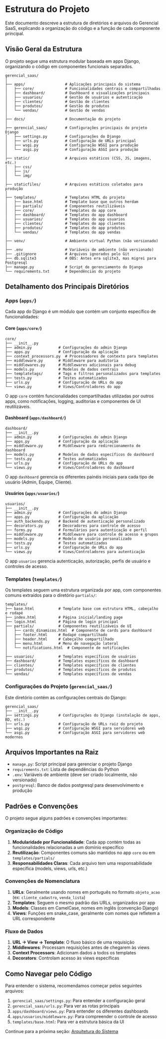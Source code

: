 # Estrutura do Projeto

Este documento descreve a estrutura de diretórios e arquivos do Gerencial SaaS, explicando a organização do código e a função de cada componente principal.

## Visão Geral da Estrutura

O projeto segue uma estrutura modular baseada em apps Django, organizando o código em componentes funcionais separados.

```
gerencial_saas/
│
├── apps/                  # Aplicações principais do sistema
│   ├── core/              # Funcionalidades centrais e compartilhadas
│   ├── dashboard/         # Dashboard e visualizações principais
│   ├── usuarios/          # Gestão de usuários e autenticação
│   ├── clientes/          # Gestão de clientes
│   ├── produtos/          # Gestão de produtos
│   └── vendas/            # Gestão de vendas
│
├── docs/                  # Documentação do projeto
│
├── gerencial_saas/        # Configurações principais do projeto Django
│   ├── settings.py        # Configurações do Django
│   ├── urls.py            # Configuração de URLs principal
│   ├── wsgi.py            # Configuração WSGI para produção
│   └── asgi.py            # Configuração ASGI para produção
│
├── static/                # Arquivos estáticos (CSS, JS, imagens, etc.)
│   ├── css/
│   ├── js/
│   └── img/
│
├── staticfiles/           # Arquivos estáticos coletados para produção
│
├── templates/             # Templates HTML do projeto
│   ├── base.html          # Template base que outros herdam
│   ├── partials/          # Componentes reutilizáveis
│   ├── core/              # Templates do app core
│   ├── dashboard/         # Templates do app dashboard
│   ├── usuarios/          # Templates do app usuarios
│   ├── clientes/          # Templates do app clientes
│   ├── produtos/          # Templates do app produtos
│   └── vendas/            # Templates do app vendas
│
├── venv/                  # Ambiente virtual Python (não versionado)
│
├── .env                   # Variáveis de ambiente (não versionado)
├── .gitignore             # Arquivos ignorados pelo Git
├── db.sqlite3             # OBS: Antes era sqlite3, mas migrei para Postgresql
├── manage.py              # Script de gerenciamento do Django
└── requirements.txt       # Dependências do projeto
```

## Detalhamento dos Principais Diretórios

### Apps (`apps/`)

Cada app do Django é um módulo que contém um conjunto específico de funcionalidades:

#### Core (`apps/core/`)

```
core/
├── __init__.py
├── admin.py            # Configurações do admin Django
├── apps.py             # Configuração da aplicação
├── context_processors.py  # Processadores de contexto para templates
├── middleware.py       # Middleware para auditoria
├── middlewares.py      # Middlewares adicionais para debug
├── models.py           # Modelos de dados centrais
├── templatetags/       # Tags e filtros personalizados para templates
├── tests.py            # Testes automatizados
├── urls.py             # Configuração de URLs do app
└── views.py            # Views/Controladores do app
```

O app `core` contém funcionalidades compartilhadas utilizadas por outros apps, como notificações, logging, auditorias e componentes de UI reutilizáveis.

#### Dashboard (`apps/dashboard/`)

```
dashboard/
├── __init__.py
├── admin.py            # Configurações do admin Django
├── apps.py             # Configuração da aplicação
├── middleware.py       # Middleware para redirecionamento de dashboard
├── models.py           # Modelos de dados específicos do dashboard
├── tests.py            # Testes automatizados
├── urls.py             # Configuração de URLs do app
└── views.py            # Views/Controladores do dashboard
```

O app `dashboard` gerencia os diferentes painéis iniciais para cada tipo de usuário (Admin, Equipe, Cliente).

#### Usuários (`apps/usuarios/`)

```
usuarios/
├── __init__.py
├── admin.py            # Configurações do admin Django
├── apps.py             # Configuração da aplicação
├── auth_backends.py    # Backend de autenticação personalizado
├── decorators.py       # Decoradores para controle de acesso
├── forms.py            # Formulários para autenticação e perfil
├── middleware.py       # Middleware para controle de acesso e grupos
├── models.py           # Modelo de usuário personalizado
├── tests.py            # Testes automatizados
├── urls.py             # Configuração de URLs do app
└── views.py            # Views/Controladores para autenticação
```

O app `usuarios` gerencia autenticação, autorização, perfis de usuário e controles de acesso.

### Templates (`templates/`)

Os templates seguem uma estrutura organizada por app, com componentes comuns extraídos para o diretório `partials/`:

```
templates/
├── base.html           # Template base com estrutura HTML, cabeçalho e rodapé
├── index.html          # Página inicial/landing page
├── login.html          # Página de login principal
├── partials/           # Componentes reutilizáveis de UI
│   ├── cards_dinamicos.html  # Componente de cards para dashboard
│   ├── footer.html     # Rodapé compartilhado
│   ├── header.html     # Cabeçalho compartilhado
│   ├── menu.html       # Menu de navegação lateral
│   └── notifications.html  # Componente de notificações
│
├── usuarios/           # Templates específicos de usuários
├── dashboard/          # Templates específicos de dashboard
├── clientes/           # Templates específicos de clientes
├── produtos/           # Templates específicos de produtos
└── vendas/             # Templates específicos de vendas
```

### Configurações do Projeto (`gerencial_saas/`)

Este diretório contém as configurações centrais do Django:

```
gerencial_saas/
├── __init__.py
├── settings.py         # Configurações do Django (instalação de apps, BD, etc.)
├── urls.py             # Configuração de URLs raiz do projeto
├── wsgi.py             # Configuração WSGI para servidores web
└── asgi.py             # Configuração ASGI para servidores web modernos
```

## Arquivos Importantes na Raiz

- `manage.py`: Script principal para gerenciar o projeto Django
- `requirements.txt`: Lista de dependências do Python
- `.env`: Variáveis de ambiente (deve ser criado localmente, não versionado)
- `postgresql`: Banco de dados postgresql para desenvolvimento e produção

## Padrões e Convenções

O projeto segue alguns padrões e convenções importantes:

### Organização de Código

1. **Modularidade por Funcionalidade**: Cada app contém todas as funcionalidades relacionadas a um domínio específico
2. **Reutilização**: Componentes comuns são mantidos no app `core` ou em `templates/partials/`
3. **Responsabilidades Claras**: Cada arquivo tem uma responsabilidade específica (models, views, urls, etc.)

### Convenções de Nomenclatura

1. **URLs**: Geralmente usando nomes em português no formato `objeto_acao` (ex: `cliente_cadastro`, `venda_lista`)
2. **Templates**: Seguem o mesmo padrão das URLs, organizados por app
3. **Models**: Classes em CamelCase, nomes em inglês (convenção Django)
4. **Views**: Funções em snake_case, geralmente com nomes que refletem a URL correspondente

### Fluxo de Dados

1. **URL → View → Template**: O fluxo básico de uma requisição
2. **Middlewares**: Processam requisições antes de chegarem às views
3. **Context Processors**: Adicionam dados a todos os templates
4. **Decorators**: Controlam acesso às views específicas

## Como Navegar pelo Código

Para entender o sistema, recomendamos começar pelos seguintes arquivos:

1. `gerencial_saas/settings.py`: Para entender a configuração geral
2. `gerencial_saas/urls.py`: Para ver as rotas principais
3. `apps/dashboard/views.py`: Para entender os diferentes dashboards
4. `apps/usuarios/middleware.py`: Para compreender o controle de acesso
5. `templates/base.html`: Para ver a estrutura básica da UI

Continue para a próxima seção: [Arquitetura do Sistema](04-arquitetura.md) 